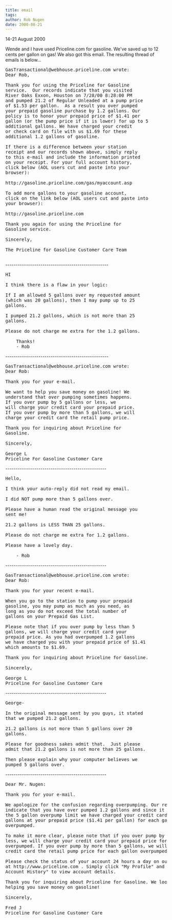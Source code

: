 ```yaml
---
title: email
tags: 
author: Rob Nugen
date: 2000-08-21
---
```



<p class=date>14-21 August 2000 </p>

<p>Wende and I have used Priceline.com for gasoline.  We've saved up to 12
cents per gallon on gas!  We also got this email.   The resulting thread of
emails is below...

<pre>
GasTransactional@webhouse.priceline.com wrote:
Dear Rob,

Thank you for using the Priceline for Gasoline
service.  Our records indicate that you visited
River Oaks Exxon, Houston on 7/28/00 8:28:00 PM
and pumped 21.2 of Regular Unleaded at a pump price
of $1.53 per gallon.  As a result you over pumped
your prepaid gasoline purchase by 1.2 gallons. Our
policy is to honor your prepaid price of $1.41 per
gallon (or the pump price if it is lower) for up to 5
additional gallons. We have charged your credit
or check card on file with us $1.69 for these
additional 1.2 gallons of gasoline.

If there is a difference between your station
receipt and our records shown above, simply reply
to this e-mail and include the information printed
on your receipt. For your full account history,
click below (AOL users cut and paste into your
browser):

http://gasoline.priceline.com/gas/myaccount.asp

To add more gallons to your gasoline account,
click on the link below (AOL users cut and paste into
your browser):

http://gasoline.priceline.com

Thank you again for using the Priceline for
Gasoline service.

Sincerely,

The Priceline for Gasoline Customer Care Team

</pre>

<p>--------------------------------------------------

<pre>
HI

I think there is a flaw in your logic:

If I am allowed 5 gallons over my requested amount
(which was 20 gallons), then I may pump up to 25
gallons.

I pumped 21.2 gallons, which is not more than 25
gallons.

Please do not charge me extra for the 1.2 gallons.

    Thanks!
    - Rob
</pre>

<p>--------------------------------------------------

<pre>
GasTransactional@webhouse.priceline.com wrote:
Dear Rob:

Thank you for your e-mail.

We want to help you save money on gasoline! We
understand that over pumping sometimes happens.
If you over pump by 5 gallons or less, we
will charge your credit card your prepaid price.
If you over pump by more than 5 gallons, we will
charge your credit card the retail pump price.

Thank you for inquiring about Priceline for
Gasoline.

Sincerely,

George L
Priceline For Gasoline Customer Care
</pre>

<p>-------------------------------------------------

<pre>
Hello,

I think your auto-reply did not read my email.

I did NOT pump more than 5 gallons over.

Please have a human read the original message you
sent me!

21.2 gallons is LESS THAN 25 gallons.

Please do not charge me extra for 1.2 gallons.

Please have a lovely day.

    - Rob
</pre>

<p>-------------------------------------------------

<pre>
GasTransactional@webhouse.priceline.com wrote:
Dear Rob:

Thank you for your recent e-mail.

When you go to the station to pump your prepaid
gasoline, you may pump as much as you need, as
long as you do not exceed the total number of
gallons on your Prepaid Gas List.

Please note that if you over pump by less than 5
gallons, we will charge your credit card your
prepaid price. As you had overpumped 1.2 gallons
we have charged you with your prepaid price of $1.41
which amounts to $1.69.

Thank you for inquiring about Priceline for Gasoline.

Sincerely,

George L
Priceline For Gasoline Customer Care
</pre>

<p>-------------------------------------------------

<pre>
George-

In the original message sent by you guys, it stated
that we pumped 21.2 gallons.

21.2 gallons is not more than 5 gallons over 20
gallons.

Please for goodness sakes admit that.  Just please
admit that 21.2 gallons is not more than 25 gallons.

Then please explain why your computer believes we
pumped 5 gallons over.
</pre>

<p>-------------------------------------------------

<pre>
Dear Mr. Nugen:

Thank you for your e-mail.

We apologize for the confusion regarding overpumping. Our records
indicate that you have over pumped 1.2 gallons and since it falls below
the 5 gallon overpump limit we have charged your credit card for 1.2
gallons at your prepaid price ($1.41 per gallon) for each gallon
overpumped.

To make it more clear, please note that if you over pump by 5 gallons or
less, we will charge your credit card your prepaid price for each gallon
overpumped. If you over pump by more than 5 gallons, we will charge your
credit card the retail pump price for each gallon overpumped.

Please check the status of your account 24 hours a day on our Web site
at http://www.priceline.com . Simply click "My Profile" and "Your
Account History" to view account details.

Thank you for inquiring about Priceline for Gasoline. We look forward to
helping you save money on gasoline!

Sincerely,

Fred J
Priceline For Gasoline Customer Care
</pre>


